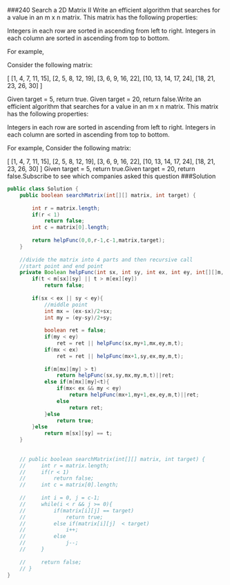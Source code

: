 ###240 Search a 2D Matrix II
Write an efficient algorithm that searches for a value in an m x n matrix. This matrix has the following properties:


Integers in each row are sorted in ascending from left to right.
Integers in each column are sorted in ascending from top to bottom.



For example,

Consider the following matrix:


[
  [1,   4,  7, 11, 15],
  [2,   5,  8, 12, 19],
  [3,   6,  9, 16, 22],
  [10, 13, 14, 17, 24],
  [18, 21, 23, 26, 30]
]

Given target = 5, return true.
Given target = 20, return false.Write an efficient algorithm that searches for a value in an m x n matrix. This matrix has the following properties:

Integers in each row are sorted in ascending from left to right.
Integers in each column are sorted in ascending from top to bottom.


For example,
Consider the following matrix:

[
  [1,   4,  7, 11, 15],
  [2,   5,  8, 12, 19],
  [3,   6,  9, 16, 22],
  [10, 13, 14, 17, 24],
  [18, 21, 23, 26, 30]
]
Given target = 5, return true.Given target = 20, return false.Subscribe to see which companies asked this question
###Solution
```java
public class Solution {
    public boolean searchMatrix(int[][] matrix, int target) {
     
        int r = matrix.length; 
        if(r < 1)
            return false;
        int c = matrix[0].length;
        
        return helpFunc(0,0,r-1,c-1,matrix,target);
    }
    
    //divide the matrix into 4 parts and then recursive call
    //start point and end point
    private Boolean helpFunc(int sx, int sy, int ex, int ey, int[][]m, int t){
        if(t < m[sx][sy] || t > m[ex][ey])
            return false;
        
        if(sx < ex || sy < ey){
            //middle point
            int mx = (ex-sx)/2+sx;
            int my = (ey-sy)/2+sy;
            
            boolean ret = false;
            if(my < ey)
                ret = ret || helpFunc(sx,my+1,mx,ey,m,t);
            if(mx < ex)
                ret = ret || helpFunc(mx+1,sy,ex,my,m,t);
            
            if(m[mx][my] > t)
                return helpFunc(sx,sy,mx,my,m,t)||ret;
            else if(m[mx][my]<t){
                if(mx< ex && my < ey)
                    return helpFunc(mx+1,my+1,ex,ey,m,t)||ret;
                else
                    return ret;
            }else
                return true;
        }else
            return m[sx][sy] == t;
    }
    
    
    // public boolean searchMatrix(int[][] matrix, int target) {
    //     int r = matrix.length; 
    //     if(r < 1)
    //         return false;
    //     int c = matrix[0].length;
        
    //     int i = 0, j = c-1;
    //     while(i < r && j >= 0){
    //         if(matrix[i][j] == target)
    //             return true;
    //         else if(matrix[i][j]  < target)
    //             i++;
    //         else
    //             j--;
    //     }
        
    //     return false;
    // }
}
